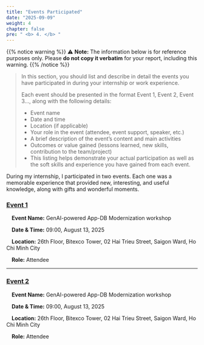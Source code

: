 ```yaml
---
title: "Events Participated"
date: "2025-09-09"
weight: 4
chapter: false
pre: " <b> 4. </b> "
---
```


{{% notice warning %}}
⚠️ **Note:** The information below is for reference purposes only. Please **do not copy it verbatim** for your report, including this warning.
{{% /notice %}}

> In this section, you should list and describe in detail the events you have participated in during your internship or work experience.
>
> Each event should be presented in the format Event 1, Event 2, Event 3…, along with the following details:
>
> - Event name
> - Date and time
> - Location (if applicable)
> - Your role in the event (attendee, event support, speaker, etc.)
> - A brief description of the event’s content and main activities
> - Outcomes or value gained (lessons learned, new skills, contribution to the team/project)
> - This listing helps demonstrate your actual participation as well as the soft skills and experience you have gained from each event.

During my internship, I participated in two events. Each one was a memorable experience that provided new, interesting, and useful knowledge, along with gifts and wonderful moments.

### [Event 1](4.1-Event1/)

&emsp;**Event Name:** GenAI-powered App-DB Modernization workshop

&emsp;**Date & Time:** 09:00, August 13, 2025

&emsp;**Location:** 26th Floor, Bitexco Tower, 02 Hai Trieu Street, Saigon Ward, Ho Chi Minh City

&emsp;**Role:** Attendee

---

### [Event 2](4.2-Event2/)

&emsp;**Event Name:** GenAI-powered App-DB Modernization workshop

&emsp;**Date & Time:** 09:00, August 13, 2025

&emsp;**Location:** 26th Floor, Bitexco Tower, 02 Hai Trieu Street, Saigon Ward, Ho Chi Minh City

&emsp;**Role:** Attendee
